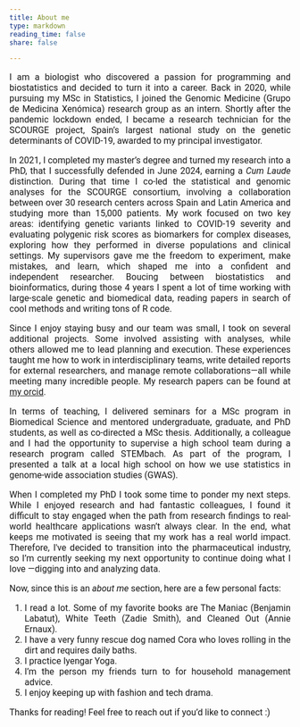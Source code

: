 ```yaml
---
title: About me
type: markdown
reading_time: false
share: false

---
```


<span style="font-family: 'Roboto', sans-serif; font-size: 16px; text-align: justify;">

  I am a biologist who discovered a passion for programming and biostatistics and decided to turn it into a career. Back in 2020, while pursuing my MSc in Statistics, I joined the Genomic Medicine (Grupo de Medicina Xenómica) research group as an intern. Shortly after the pandemic lockdown ended, I became a research technician for the SCOURGE project, Spain’s largest national study on the genetic determinants of COVID-19, awarded to my principal investigator.

In 2021, I completed my master’s degree and turned my research into a PhD, that I successfully defended in June 2024, earning a _Cum Laude_ distinction. During that time I co-led the statistical and genomic analyses for the SCOURGE consortium, involving a collaboration between over 30 research centers across Spain and Latin America and studying more than 15,000 patients. My work focused on two key areas: identifying genetic variants linked to COVID-19 severity and evaluating polygenic risk scores as biomarkers for complex diseases, exploring how they performed in diverse populations and clinical settings. My supervisors gave me the freedom to experiment, make mistakes, and learn, which shaped me into a confident and independent researcher. Boucing between biostatistics and bioinformatics, during those 4 years I spent a lot of time working with large-scale genetic and biomedical data, reading papers in search of cool methods and writing tons of R code.

Since I enjoy staying busy and our team was small, I took on several additional projects. Some involved assisting with analyses, while others allowed me to lead planning and execution. These experiences taught me how to work in interdisciplinary teams, write detailed reports for external researchers, and manage remote collaborations—all while meeting many incredible people. My research papers can be found at [my orcid](https://orcid.org/0000-0003-2813-8928). 

In terms of teaching, I delivered seminars for a MSc program in Biomedical Science and mentored undergraduate, graduate, and PhD students, as well as co-directed a MSc thesis. Additionally, a colleague and I had the opportunity to supervise a high school team during a research program called STEMbach. As part of the program, I presented a talk at a local high school on how we use statistics in genome-wide association studies (GWAS).

  
  When I completed my PhD I took some time to ponder my next steps. While I enjoyed research and had fantastic colleagues, I found it difficult to stay engaged when the path from research findings to real-world healthcare applications wasn’t always clear. In the end, what keeps me motivated is seeing that my work has a real world impact. Therefore, I've decided to transition into the pharmaceutical industry, so I’m currently seeking my next opportunity to continue doing what I love —digging into and analyzing data.

  Now, since this is an _about me_ section, here are a few personal facts:

  1. I read a lot. Some of my favorite books are The Maniac (Benjamin Labatut), White Teeth (Zadie Smith), and Cleaned Out (Annie Ernaux).
  2. I have a very funny rescue dog named Cora who loves rolling in the dirt and requires daily baths.
  3. I practice Iyengar Yoga.
  4. I’m the person my friends turn to for household management advice.
  5. I enjoy keeping up with fashion and tech drama.



  Thanks for reading! Feel free to reach out if you’d like to connect :)
</span>
